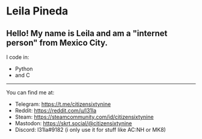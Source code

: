 # Leila Pineda

Hello! My name is Leila and am a "internet person" from Mexico City.
--------------------------------------------------------------------
I code in:
- Python
- and C
* * *
You can find me at:
- Telegram: https://t.me/citizensixtynine
- Reddit: https://reddit.com/u/l31la
- Steam: https://steamcommunity.com/id/citizensixtynine
- Mastodon: https://skrt.social/@citizensixtynine
- Discord: l31la#9182 (i only use it for stuff like AC:NH or MK8)
